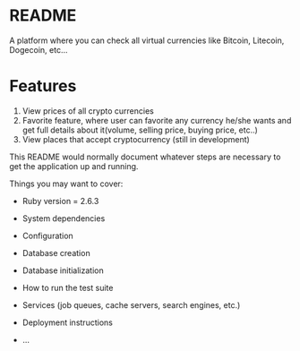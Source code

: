 # README

A platform where you can check all virtual currencies like Bitcoin, Litecoin, Dogecoin, etc... 

# Features 

1. View prices of all crypto currencies 
2. Favorite feature, where user can favorite any currency he/she wants and get full details about it(volume, selling price, buying price, etc..) 
3. View places that accept cryptocurrency (still in development) 

This README would normally document whatever steps are necessary to get the
application up and running.

Things you may want to cover:

* Ruby version = 2.6.3

* System dependencies

* Configuration

* Database creation

* Database initialization

* How to run the test suite

* Services (job queues, cache servers, search engines, etc.)

* Deployment instructions

* ...
